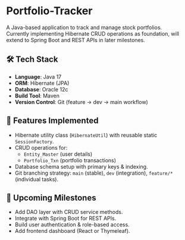 # Portfolio-Tracker


A Java-based application to track and manage stock portfolios.  
Currently implementing Hibernate CRUD operations as foundation, will extend to Spring Boot and REST APIs in later milestones.

## 🛠 Tech Stack
- **Language**: Java 17  
- **ORM**: Hibernate (JPA)  
- **Database**: Oracle 12c  
- **Build Tool**: Maven  
- **Version Control**: Git (feature → dev → main workflow) 

## 🚀 Features Implemented
- Hibernate utility class (`HibernateUtil`) with reusable static `SessionFactory`.  
- CRUD operations for:  
  - `Entity_Master` (user details)  
  - `Portfolio_Txn` (portfolio transactions)  
- Database schema setup with primary keys & indexing.  
- Git branching strategy: `main` (stable), `dev` (integration), `feature/*` (individual tasks).  


## 🔮 Upcoming Milestones
- Add DAO layer with CRUD service methods.  
- Integrate with Spring Boot for REST APIs.  
- Build user authentication & role-based access.  
- Add frontend dashboard (React or Thymeleaf). 